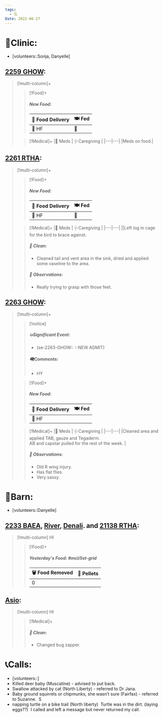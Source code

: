 ```yaml
---
tags:
  - 🗒️
Date: 2022-06-27
---
```


# 🏥Clinic:
- [volunteers::Sonja, Danyelle]

## [2259 GHOW](../RARE%20Birds/2259%20GHOW.md):
> [!multi-column]+
>
>> [!Food]+
>> ##### New Food:
>> |🚚 Food Delivery| 🍽️ Fed|
>> |---|---|
>>|🫱 HF|🐀
>
>> [!Medical]+
>> |💊 Meds | 🩺Caregiving |
>> |---|---|
>> |Meds on food.|
>>

## [2261 RTHA](../RARE%20Birds/2261%20RTHA.md):
> [!multi-column]+
>
>> [!Food]+
>> ##### New Food:
>> |🚚 Food Delivery| 🍽️ Fed|
>> |---|---|
>>|🫱 HF|🐀
>
>> [!Medical]+
>> |💊 Meds | 🩺Caregiving |
>> |---|---|
>> ||Left log in cage for the bird to brace against.
>>
>>##### 🫧 Clean:
>> - Cleaned tail and vent area in the sink, dried and applied some vaseline to the area. 
>>
>> ##### 🔭 Observations:
>> - Really trying to grasp with those feet.

## [2263 GHOW](../RARE%20Birds/2263%20GHOW.md):
> [!multi-column]+
>
>> [!notice]
>> ##### 💥Significant Event:
>> - (se-2263-GHOW:: ✨NEW ADMIT)
>>
>> ##### 🗨️Comments:
>> - HY
>
>> [!Food]+
>> ##### New Food:
>> |🚚 Food Delivery| 🍽️ Fed|
>> |---|---|
>>|🫱 HF|
>
>> [!Medical]+
>> |💊 Meds | 🩺Caregiving |
>> |---|---|
>> |Cleaned area and applied TAB, gauze and Tegaderm. <br> AB and capstar pulled for the rest of the week. |
>>
>> ##### 🔭 Observations:
>> - Old R wing injury.
>> - Has flat flies.
>> - Very sassy.

# 🏡Barn:
- [volunteers::Danyelle]

## [2233 BAEA](../RARE%20Birds/2233%20BAEA.md), [River](../RARE%20Birds/Ed%20Birds/River.md), [Denali](../RARE%20Birds/Ed%20Birds/Denali.md). and [21138 RTHA](../RARE%20Birds/21138%20RTHA.md):
> [!multi-column] HI
>
>> [!Food]+
>> ##### Yesterday's Food: #mcl/list-grid
>> |🗑️ Food Removed| 💩 Pellets
>> |---|---|
>>|0|

## [Asio](../RARE%20Birds/Ed%20Birds/Asio.md):
> [!multi-column] HI
>
>> [!Medical]+
>>##### 🫧 Clean:
>> - Changed bug zapper.
>>

# 📞Calls:
- [volunteers::]
- Killed deer baby (Muscatine) - advised to put back. 
- Swallow attacked by cat (North Liberty) - referred to Dr Jana. 
- Baby ground squirrels or chipmunks, she wasn’t sure (Fairfax) - referred to Suzanne.  S
- napping turtle on a bike trail (North liberty)  Turtle was in the dirt. (laying eggs??)  I called and left a message but never returned my call.
